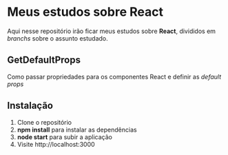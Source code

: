 # Meus estudos sobre React

Aqui nesse repositório irão ficar meus estudos sobre **React**, divididos em *branchs* sobre o assunto estudado.

## GetDefaultProps
Como passar propriedades para os componentes React e definir as *default props* 

## Instalação

 1. Clone o repositório
 2. **npm install** para instalar as dependências
 3. **node start** para subir a aplicação
 4. Visite http://localhost:3000